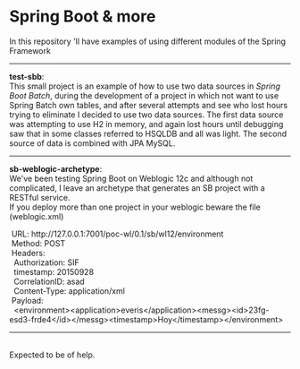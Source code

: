# Spring Boot & more
In this repository 'll have examples of using different modules of the Spring Framework


<hr>
<b>test-sbb</b>: </br>
This small project is an example of how to use two data sources in <em>Spring Boot Batch</em>, during the development of a project in which not want to use Spring Batch own tables, and after several attempts and see who lost hours trying to eliminate I decided to use two data sources.
The first data source was attempting to use H2 in memory, and again lost hours until debugging saw that in some classes referred to HSQLDB and all was light. The second source of data is combined with JPA MySQL.
</br>
<hr>
<b>sb-weblogic-archetype</b>:</br> 
We've been testing Spring Boot on Weblogic 12c and although not complicated, I leave an archetype that generates an SB project with a RESTful service.</br>
If you deploy more than one project in your weblogic beware the file (weblogic.xml) 
</br>
<p>
&nbsp;URL: http://127.0.0.1:7001/poc-wl/0.1/sb/wl12/environment</br>
&nbsp;Method: POST</br>
&nbsp;Headers:</br>
  &nbsp;&nbsp;Authorization: SIF</br>
  &nbsp;&nbsp;timestamp: 20150928</br>
  &nbsp;&nbsp;CorrelationID: asad</br>
  &nbsp;&nbsp;Content-Type: application/xml</br>
&nbsp;Payload:</br>
  &nbsp;&nbsp;&lt;environment&gt;&lt;application&gt;everis&lt;/application&gt;&lt;messg&gt;&lt;id&gt;23fg-esd3-frde4&lt;/id&gt;&lt;/messg&gt;&lt;timestamp&gt;Hoy&lt;/timestamp&gt;&lt;/environment&gt;</br>
</p>
<hr>
</br>
Expected to be of help.
